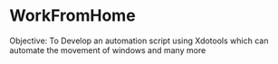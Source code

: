 # WorkFromHome
Objective: To Develop an automation script using Xdotools which can automate the movement of windows and many more
